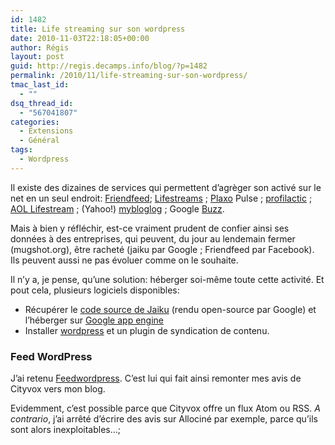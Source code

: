 ```yaml
---
id: 1482
title: Life streaming sur son wordpress
date: 2010-11-03T22:18:05+00:00
author: Régis
layout: post
guid: http://regis.decamps.info/blog/?p=1482
permalink: /2010/11/life-streaming-sur-son-wordpress/
tmac_last_id:
  - ""
dsq_thread_id:
  - "567041807"
categories:
  - Extensions
  - Général
tags:
  - Wordpress
---
```

Il existe des dizaines de services qui permettent d’agrèger son activé sur le net en un seul endroit: [Friendfeed](http://www.friendfeed.com/); [Lifestreams](http://lifestrea.ms/) ; [Plaxo](http://www.plaxo.com/) Pulse ; [profilactic](http://www.profilactic.com/) ; [AOL Lifestream](http://lifestream.aol.com/) ; (Yahoo!) [mybloglog](http://www.mybloglog.com/) ; Google [Buzz](http://www.google.com/buzz).

Mais à bien y réfléchir, est-ce vraiment prudent de confier ainsi ses données à des entreprises, qui peuvent, du jour au lendemain fermer (mugshot.org), être racheté (jaiku par Google ; Friendfeed par Facebook). Ils peuvent aussi ne pas évoluer comme on le souhaite.

Il n’y a, je pense, qu’une solution: héberger soi-même toute cette activité. Et pout cela, plusieurs logiciels disponibles:

  * Récupérer le [code source de Jaiku](http://code.google.com/p/jaikuengine/) (rendu open-source par Google) et l’héberger sur [Google app engine](code.google.com/appengine/) 
  * Installer [wordpress](http://wordpress.org/) et un plugin de syndication de contenu.

### Feed WordPress

J’ai retenu [Feedwordpress](http://feedwordpress.radgeek.com/). C’est lui qui fait ainsi remonter mes avis de Cityvox vers mon blog.

Evidemment, c’est possible parce que Cityvox offre un flux Atom ou RSS. _A contrario_, j’ai arrêté d’écrire des avis sur Allociné par exemple, parce qu’ils sont alors inexploitables…;
